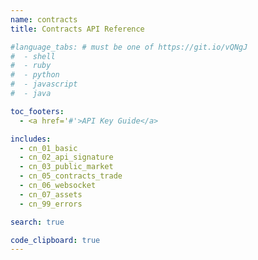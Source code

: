 ```yaml
---
name: contracts
title: Contracts API Reference

#language_tabs: # must be one of https://git.io/vQNgJ
#  - shell
#  - ruby
#  - python
#  - javascript
#  - java

toc_footers:
  - <a href='#'>API Key Guide</a>

includes:
  - cn_01_basic
  - cn_02_api_signature
  - cn_03_public_market
  - cn_05_contracts_trade
  - cn_06_websocket
  - cn_07_assets
  - cn_99_errors

search: true

code_clipboard: true
---
```

